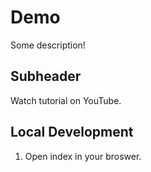 # Demo

Some description!

## Subheader

Watch tutorial on YouTube.

## Local Development

1. Open index in your broswer.